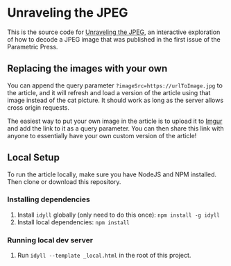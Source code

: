 # Unraveling the JPEG

This is the source code for [Unraveling the JPEG](https://issue-01-preview.parametric.press/issue-01/unraveling-the-jpeg/), an interactive exploration of how to decode a JPEG image that was published in the first issue of the Parametric Press.

## Replacing the images with your own

You can append the query parameter `?imageSrc=https://urlToImage.jpg` to the article, and it will refresh and load a version of the article using that image instead of the cat picture. It should work as long as the server allows cross origin requests.

The easiest way to put your own image in the article is to upload it to [Imgur](http://imgur.com/) and add the link to it as a query parameter. You can then share this link with anyone to essentially have your own custom version of the article!

## Local Setup

To run the article locally, make sure you have NodeJS and NPM installed. Then clone or download this repository.

### Installing dependencies

1. Install `idyll` globally (only need to do this once): `npm install -g idyll`
2. Install local dependencies: `npm install`

### Running local dev server

1. Run `idyll --template _local.html` in the root of this project.
